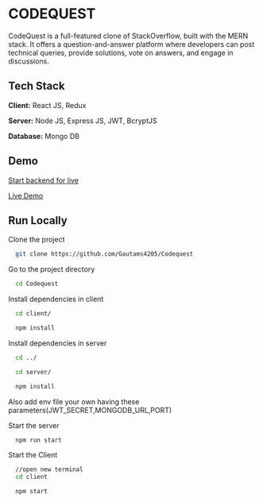 # CODEQUEST

CodeQuest is a full-featured clone of StackOverflow,
built with the MERN stack. It offers a question-and-answer platform where developers can post technical queries, provide solutions, vote on answers, and engage in discussions.
## Tech Stack

**Client:** React JS, Redux

**Server:** Node JS, Express JS, JWT, BcryptJS

**Database:** Mongo DB

## Demo

[Start backend for live ](https://codequest-x30q.onrender.com)

[Live Demo](https://codequest-sigma.vercel.app/)

## Run Locally
Clone the project

```bash
  git clone https://github.com/Gautams4205/Codequest
```

Go to the project directory

```bash
  cd Codequest
```

Install dependencies in client

```bash
  cd client/
```
```bash
  npm install
```

Install dependencies in server

```bash
  cd ../
```
```bash
  cd server/
```
```bash
  npm install
```

Also add env file your own having these parameters(JWT_SECRET,MONGODB_URL,PORT)

Start the server 

```bash
  npm run start
```

Start the Client

```bash
  //open new terminal
  cd client
```

```bash
  npm start
```
